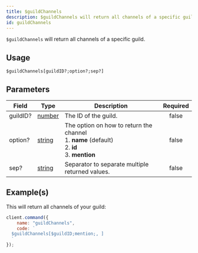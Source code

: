 ```yaml
---
title: $guildChannels
description: $guildChannels will return all channels of a specific guild.
id: guildChannels
---
```


`$guildChannels` will return all channels of a specific guild.

## Usage

```aoi
$guildChannels[guildID?;option?;sep?]
```

## Parameters

| Field    | Type                                                                                              | Description                                                                                                 | Required |
| -------- | ------------------------------------------------------------------------------------------------- | ----------------------------------------------------------------------------------------------------------- | :------: |
| guildID? | [number](https://developer.mozilla.org/en-US/docs/Web/JavaScript/Reference/Global_Objects/Number) | The ID of the guild.                                                                                        |  false   |
| option?  | [string](https://developer.mozilla.org/en-US/docs/Web/JavaScript/Reference/Global_Objects/String) | The option on how to return the channel <br /> 1. **name** (default) <br /> 2. **id** <br /> 3. **mention** |  false   |
| sep?     | [string](https://developer.mozilla.org/en-US/docs/Web/JavaScript/Reference/Global_Objects/String) | Separator to separate multiple returned values.                                                             |  false   |

## Example(s)

This will return all channels of your guild:

```javascript
client.command({
    name: "guildChannels",
    code: `
  $guildChannels[$guildID;mention;, ]
  `
});
```
